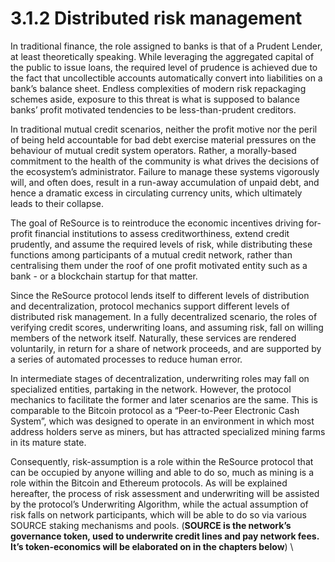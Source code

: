 # 3.1.2 Distributed risk management

In traditional finance, the role assigned to banks is that of a Prudent Lender, at least theoretically speaking. While leveraging the aggregated capital of the public to issue loans, the required level of prudence is achieved due to the fact that uncollectible accounts automatically convert into liabilities on a bank’s balance sheet.  Endless complexities of modern risk repackaging schemes aside, exposure to this threat is what is supposed to balance banks’ profit motivated tendencies to be less-than-prudent creditors.&#x20;

In traditional mutual credit scenarios, neither the profit motive nor the peril of being held accountable for bad debt exercise material pressures on the behaviour of mutual credit system operators. Rather, a morally-based commitment to the health of the community is what drives the decisions of the ecosystem’s administrator. Failure to manage these systems vigorously will, and often does, result in a run-away accumulation of unpaid debt, and hence a dramatic excess in circulating currency units, which ultimately leads to their collapse.

The goal of ReSource is to reintroduce the economic incentives driving for-profit financial institutions to assess creditworthiness, extend credit prudently, and assume the required levels of risk, while distributing these functions among participants of a mutual credit network, rather than centralising them under the roof of one profit motivated entity such as a bank - or a blockchain startup for that matter.  &#x20;

Since the ReSource protocol lends itself to different levels of distribution and decentralization, protocol mechanics support different levels of distributed risk management. In a fully decentralized scenario, the roles of verifying credit scores, underwriting loans, and assuming risk, fall on willing members of the network itself. Naturally, these services are rendered voluntarily, in return for a share of network proceeds, and are supported by a series of automated processes to reduce human error.&#x20;

In intermediate stages of decentralization, underwriting roles may fall on specialized entities, partaking in the network. However, the protocol mechanics to facilitate the former and later scenarios are the same. This is comparable to the Bitcoin protocol as a “Peer-to-Peer Electronic Cash System”, which was designed to operate in an environment in which most address holders serve as miners, but has attracted specialized mining farms in its mature state.&#x20;

Consequently, risk-assumption is a role within the ReSource protocol that can be occupied by anyone willing and able to do so, much as mining is a role within the Bitcoin and Ethereum protocols. As will be explained hereafter, the process of risk assessment and underwriting will be assisted by the protocol’s Underwriting Algorithm, while the actual assumption of risk falls on network participants, which will be able to do so via various SOURCE staking mechanisms and pools. (**SOURCE is the network’s governance token, used to underwrite credit lines and pay network fees. It’s token-economics will be elaborated on in the chapters below**)   \
